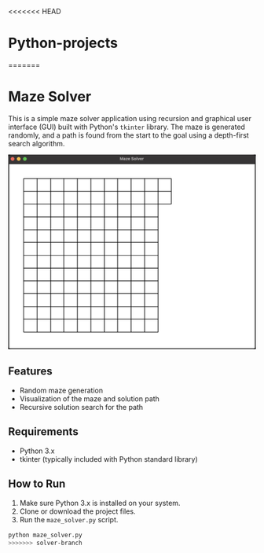 <<<<<<< HEAD
# Python-projects
=======
# Maze Solver

This is a simple maze solver application using recursion and graphical user interface (GUI) built with Python's `tkinter` library. The maze is generated randomly, and a path is found from the start to the goal using a depth-first search algorithm.

![alt text](GIF.gif)

## Features

- Random maze generation
- Visualization of the maze and solution path
- Recursive solution search for the path

## Requirements

- Python 3.x
- tkinter (typically included with Python standard library)

## How to Run

1. Make sure Python 3.x is installed on your system.
2. Clone or download the project files.
3. Run the `maze_solver.py` script.

```bash
python maze_solver.py
>>>>>>> solver-branch
